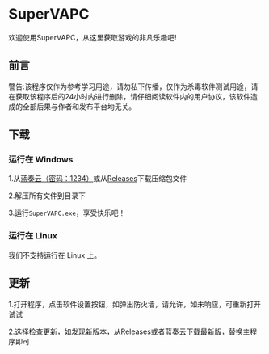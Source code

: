 # SuperVAPC
欢迎使用SuperVAPC，从这里获取游戏的非凡乐趣吧!

## 前言
警告:该程序仅作为参考学习用途，请勿私下传播，仅作为杀毒软件测试用途，请在获取该程序后的24小时内进行删除，请仔细阅读软件内的用户协议，该软件造成的全部后果与作者和发布平台均无关。

## 下载

### 运行在 Windows
1.从[蓝奏云（密码：1234）](https://wwz.lanzouf.com/b02oz3e9i)或从[Releases](https://github.com/Chengzi600/SuperVAPC/releases)下载压缩包文件

2.解压所有文件到目录下

3.运行```SuperVAPC.exe```，享受快乐吧！

### 运行在 Linux
我们不支持运行在 Linux 上。

## 更新
1.打开程序，点击软件设置按钮，如弹出防火墙，请允许，如未响应，可重新打开试试

2.选择检查更新，如发现新版本，从Releases或者蓝奏云下载最新版，替换主程序即可
